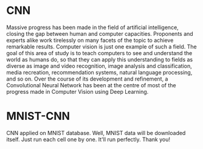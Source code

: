 # CNN
Massive progress has been made in the field of artificial intelligence, closing the gap between human and computer capacities. Proponents and experts alike work tirelessly on many facets of the topic to achieve remarkable results. Computer vision is just one example of such a field.
The goal of this area of study is to teach computers to see and understand the world as humans do, so that they can apply this understanding to fields as diverse as image and video recognition, image analysis and classification, media recreation, recommendation systems, natural language processing, and so on. Over the course of its development and refinement, a Convolutional Neural Network has been at the centre of most of the progress made in Computer Vision using Deep Learning.

# MNIST-CNN
CNN applied on MNIST database. Well, MNIST data will be downloaded itself.
Just run each cell one by one. It'll run perfectly. Thank you!
